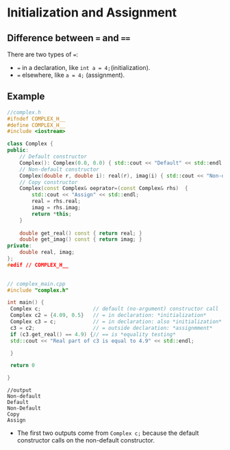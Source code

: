 # Initialization and Assignment

## Difference between `=` and `==`
There are two types of `=`:
- `=` in a declaration, like `int a = 4;`(initialization).
- `=` elsewhere, like `a = 4;` (assignment).

##  Example
```c++
//complex.h 
#ifndef COMPLEX_H__
#define COMPLEX_H__
#include <iostream>

class Complex {
public:
	// Default constructor
	Complex(): Complex(0.0, 0.0) { std::cout << "Default" << std::endl }
	// Non-default constructor
	Complex(double r, double i): real(r), imag(i) { std::cout << "Non-default" << std::endl; }
	// Copy constructor
	Complex(const Complex& oeprator=(const Complex& rhs)  {
		std::cout << "Assign" << std::endl;
		real = rhs.real;
		imag = rhs.imag;
		return *this;
	}
	
	double get_real() const { return real; }
	double get_imag() const { return imag; }
private:
	double real, imag;
};
#edif // COMPLEX_H__
	
```

```c++
// complex_main.cpp
#include "complex.h"

int main() {
 Complex c; 				// default (no-argument) constructor call
 Complex c2 = {4.09, 0.5}	// = in declaration: *initialization*
 Complex c3 = c; 			// = in declaration: also *initialization*
 c3 = c2; 					// = outside declaration: *assignmment*
 if (c3.get_real() == 4.9) {// == is *equality testing*
 std::cout << "Real part of c3 is equal to 4.9" << std::endl;

 }

 return 0

}
```
```shell
//output
Non-default
Default
Non-Default
Copy
Assign
```
- The first two outputs come from `Complex c;` because the default constructor calls on the non-default constructor. 